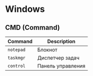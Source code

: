 # Windows
## CMD (Command)
|  Command  |  Description  |
|-----------|---------------|
|  `notepad`  |  Блокнот      |
|  `taskmgr`  |  Диспетчер задач |
|  `control`  |  Панель управления |
